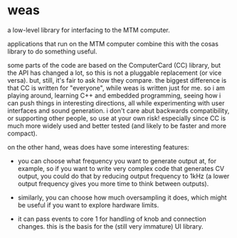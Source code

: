 
# weas

a low-level library for interfacing to the MTM computer.

applications that run on the MTM computer combine this with the cosas
library to do something useful.

some parts of the code are based on the ComputerCard (CC) library, but
the API has changed a lot, so this is not a pluggable replacement (or
vice versa).  but, still, it's fair to ask how they compare.  the
biggest difference is that CC is written for "everyone", while weas is
written just for me.  so i am playing around, learning C++ and
embedded programming, seeing how i can push things in interesting
directions, all while experimenting with user interfaces and sound
generation.  i don't care abut backwards compatibility, or supporting
other people, so use at your own risk!  especially since CC is much
more widely used and better tested (and likely to be faster and more
compact).

on the other hand, weas does have some interesting features:

* you can choose what frequency you want to generate output at, for
  example, so if you want to write very complex code that generates CV
  output, you could do that by reducing output frequency to 1kHz (a
  lower output frequency gives you more time to think between
  outputs).

* similarly, you can choose how much oversampling it does, which might
  be useful if you want to explore hardware limits.

* it can pass events to core 1 for handling of knob and connection
  changes.  this is the basis for the (still very immature) UI
  library.
  